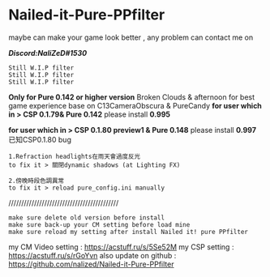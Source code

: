 # Nailed-it-Pure-PPfilter
maybe can make your game look better , any problem can contact me on

***Discord:NaliZeD#1530***

```
Still W.I.P filter 
Still W.I.P filter 
Still W.I.P filter
``` 
**Only for Pure 0.142 or higher version**
Broken Clouds & afternoon for best game experience
base on C13CameraObscura & PureCandy
**for user which in > CSP 0.1.79& Pure 0.142**
please install **0.995**

**for user which in > CSP 0.1.80 preview1  & Pure 0.148**
please install **0.997**
已知CSP0.1.80 bug
```
1.Refraction headlights在雨天會過度反光
to fix it > 關閉dynamic shadows (at Lighting FX)

2.傍晚時段色調異常
to fix it > reload pure_config.ini manually
```
///////////////////////////////////////////
```
make sure delete old version before install
make sure back-up your CM setting before load mine
make sure reload my setting after install Nailed it! pure PPfilter
```
my CM Video setting : https://acstuff.ru/s/5Se52M
my CSP setting : https://acstuff.ru/s/rGoYvn
also update on github : https://github.com/nalized/Nailed-it-Pure-PPfilter
